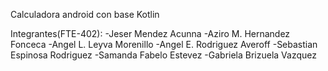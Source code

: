 Calculadora android con base Kotlin

Integrantes(FTE-402): 
 -Jeser Mendez Acunna
 -Aziro M. Hernandez Fonceca
 -Angel L. Leyva Morenillo 
 -Angel E. Rodriguez Averoff
 -Sebastian Espinosa Rodriguez
 -Samanda Fabelo Estevez
 -Gabriela Brizuela Vazquez

